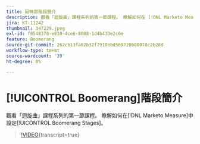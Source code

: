 ```yaml
---
title: 回味郎階段簡介
description: 觀看「迴旋曲」課程系列的第一節課程。 瞭解如何在 [!DNL Marketo Measure]中設定Boomerang階段。
jira: KT-11242
thumbnail: 347229.jpeg
exl-id: f8548370-e810-4ce6-8088-1d4b433e2c6e
feature: Boomerang
source-git-commit: 262cb13fa02b32f7918ebd569720b80078c2b28d
workflow-type: tm+mt
source-wordcount: '39'
ht-degree: 0%

---
```


# [!UICONTROL Boomerang]階段簡介

觀看「迴旋曲」課程系列的第一節課程。 瞭解如何在[!DNL Marketo Measure]中設定[!UICONTROL Boomerang Stages]。

>[!VIDEO](https://video.tv.adobe.com/v/3431577/?learn=on&captions=chi_hant){transcript=true}
